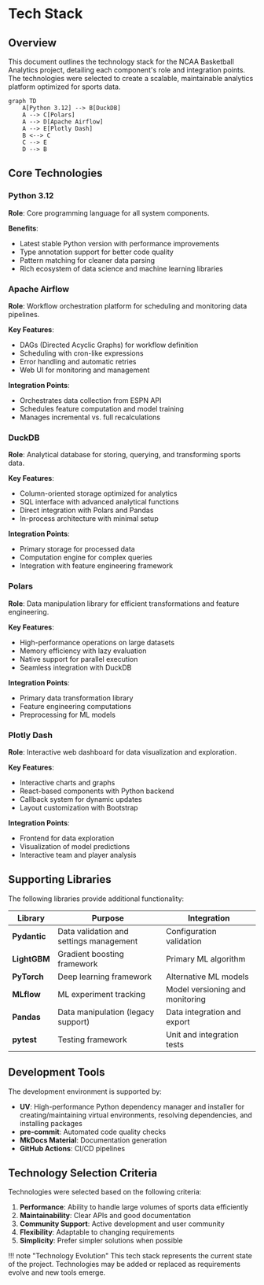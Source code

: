 # Tech Stack

## Overview

This document outlines the technology stack for the NCAA Basketball Analytics project, detailing each component's role and integration points. The technologies were selected to create a scalable, maintainable analytics platform optimized for sports data.

```mermaid
graph TD
    A[Python 3.12] --> B[DuckDB]
    A --> C[Polars]
    A --> D[Apache Airflow]
    A --> E[Plotly Dash]
    B <--> C
    C --> E
    D --> B
```

## Core Technologies

### Python 3.12

**Role**: Core programming language for all system components.

**Benefits**:
- Latest stable Python version with performance improvements
- Type annotation support for better code quality
- Pattern matching for cleaner data parsing
- Rich ecosystem of data science and machine learning libraries

### Apache Airflow

**Role**: Workflow orchestration platform for scheduling and monitoring data pipelines.

**Key Features**:
- DAGs (Directed Acyclic Graphs) for workflow definition
- Scheduling with cron-like expressions
- Error handling and automatic retries
- Web UI for monitoring and management

**Integration Points**:
- Orchestrates data collection from ESPN API
- Schedules feature computation and model training
- Manages incremental vs. full recalculations

### DuckDB

**Role**: Analytical database for storing, querying, and transforming sports data.

**Key Features**:
- Column-oriented storage optimized for analytics
- SQL interface with advanced analytical functions
- Direct integration with Polars and Pandas
- In-process architecture with minimal setup

**Integration Points**:
- Primary storage for processed data
- Computation engine for complex queries
- Integration with feature engineering framework

### Polars

**Role**: Data manipulation library for efficient transformations and feature engineering.

**Key Features**:
- High-performance operations on large datasets
- Memory efficiency with lazy evaluation
- Native support for parallel execution
- Seamless integration with DuckDB

**Integration Points**:
- Primary data transformation library
- Feature engineering computations
- Preprocessing for ML models

### Plotly Dash

**Role**: Interactive web dashboard for data visualization and exploration.

**Key Features**:
- Interactive charts and graphs
- React-based components with Python backend
- Callback system for dynamic updates
- Layout customization with Bootstrap

**Integration Points**:
- Frontend for data exploration
- Visualization of model predictions
- Interactive team and player analysis

## Supporting Libraries

The following libraries provide additional functionality:

| Library | Purpose | Integration |
|---------|---------|-------------|
| **Pydantic** | Data validation and settings management | Configuration validation |
| **LightGBM** | Gradient boosting framework | Primary ML algorithm |
| **PyTorch** | Deep learning framework | Alternative ML models |
| **MLflow** | ML experiment tracking | Model versioning and monitoring |
| **Pandas** | Data manipulation (legacy support) | Data integration and export |
| **pytest** | Testing framework | Unit and integration tests |

## Development Tools

The development environment is supported by:

- **UV**: High-performance Python dependency manager and installer for creating/maintaining virtual environments, resolving dependencies, and installing packages
- **pre-commit**: Automated code quality checks
- **MkDocs Material**: Documentation generation
- **GitHub Actions**: CI/CD pipelines

## Technology Selection Criteria

Technologies were selected based on the following criteria:

1. **Performance**: Ability to handle large volumes of sports data efficiently
2. **Maintainability**: Clear APIs and good documentation
3. **Community Support**: Active development and user community
4. **Flexibility**: Adaptable to changing requirements
5. **Simplicity**: Prefer simpler solutions when possible

!!! note "Technology Evolution"
    This tech stack represents the current state of the project. Technologies may be added or replaced as requirements evolve and new tools emerge.
